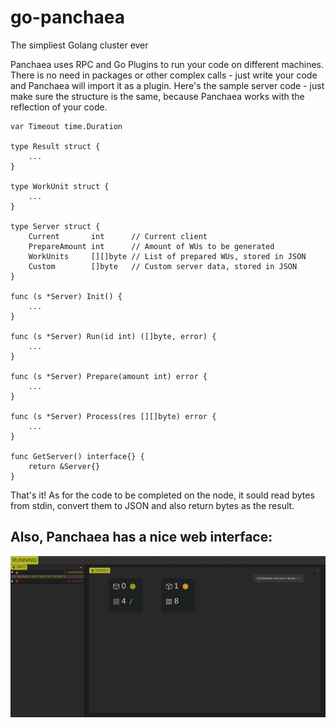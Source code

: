 # go-panchaea
The simpliest Golang cluster ever

Panchaea uses RPC and Go Plugins to run your code on different machines. There is no need in packages or other complex calls - just write your code and Panchaea will import it as a plugin. Here's the sample server code - just make sure the structure is the same, because Panchaea works with the reflection of your code.

```golang
var Timeout time.Duration

type Result struct {
	...
}

type WorkUnit struct {
	...
}

type Server struct {
	Current       int      // Current client
	PrepareAmount int      // Amount of WUs to be generated
	WorkUnits     [][]byte // List of prepared WUs, stored in JSON
	Custom        []byte   // Custom server data, stored in JSON
}

func (s *Server) Init() {
	...
}

func (s *Server) Run(id int) ([]byte, error) {
	...
}

func (s *Server) Prepare(amount int) error {
	...
}

func (s *Server) Process(res [][]byte) error {
	...
}

func GetServer() interface{} {
	return &Server{}
}

```

That's it! As for the code to be completed on the node, it sould read bytes from stdin, convert them to JSON and also return bytes as the result.

## Also, Panchaea has a nice web interface:

![go-panchaea](img/web.png)
